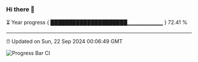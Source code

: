 ### Hi there 👋

⏳ Year progress { █████████████████████▁▁▁▁▁▁▁▁▁ } 72.41 %

---

⏰ Updated on Sun, 22 Sep 2024 00:06:49 GMT

![Progress Bar CI](https://github.com/liununu/liununu/workflows/Progress%20Bar%20CI/badge.svg)
